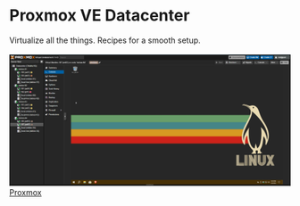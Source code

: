 # Proxmox VE Datacenter
Virtualize all the things. Recipes for a smooth setup.</br></br>
![ProxmoxVE Screenshot](./pve.png)
[Proxmox](https://www.proxmox.com)
